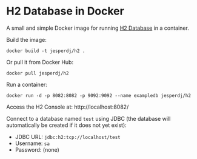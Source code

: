# H2 Database in Docker

A small and simple Docker image for running [H2 Database](http://h2database.com) in a container.

Build the image:

    docker build -t jesperdj/h2 .

Or pull it from Docker Hub:

    docker pull jesperdj/h2

Run a container:

    docker run -d -p 8082:8082 -p 9092:9092 --name exampledb jesperdj/h2

Access the H2 Console at: http://localhost:8082/

Connect to a database named `test` using JDBC (the database will automatically be created if it does not yet exist):

- JDBC URL: `jdbc:h2:tcp://localhost/test`
- Username: `sa`
- Password: (none)
